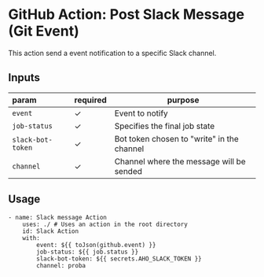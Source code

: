 # GitHub Action: Post Slack Message (Git Event)

This action send a event notification to a specific Slack channel.

## Inputs

| param            | required | purpose                                       |
|:-----------------|:---------|-----------------------------------------------|
|`event`           | ✓        | Event to notify                               |
|`job-status`      | ✓        | Specifies the final job state                 |
|`slack-bot-token` | ✓        | Bot token chosen to "write" in the channel    |
|`channel`         | ✓        | Channel where the message will be sended      |

## Usage

```
- name: Slack message Action
    uses: ./ # Uses an action in the root directory
    id: Slack Action
    with:
        event: ${{ toJson(github.event) }}
        job-status: ${{ job.status }}
        slack-bot-token: ${{ secrets.AHO_SLACK_TOKEN }}
        channel: proba
```